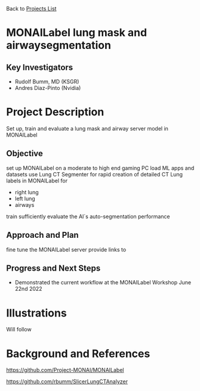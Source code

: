 Back to [Projects List](../../README.md#ProjectsList)

# MONAILabel lung mask and airwaysegmentation

## Key Investigators

- Rudolf Bumm, MD (KSGR)
- Andres Diaz-Pinto (Nvidia)

# Project Description

Set up, train and evaluate a lung mask and airway server model in MONAILabel

## Objective

<!-- Describe here WHAT you would like to achieve (what you will have as end result). -->

set up MONAILabel on a moderate to high end gaming PC
load ML apps and datasets 
use  Lung CT Segmenter for rapid creation of detailed CT Lung labels in MONAILabel for
- right lung
- left lung
- airways

train sufficiently 
evaluate the AI´s auto-segmentation performance

## Approach and Plan

<!-- Describe here HOW you would like to achieve the objectives stated above. -->

fine tune the MONAILabel server
provide links to 

## Progress and Next Steps

<!-- Update this section as you make progress, describing of what you have ACTUALLY DONE. If there are specific steps that you could not complete then you can describe them here, too. -->

- Demonstrated the current workflow at the MONAILabel Workshop June 22nd 2022

# Illustrations

Will follow

# Background and References

https://github.com/Project-MONAI/MONAILabel

https://github.com/rbumm/SlicerLungCTAnalyzer
